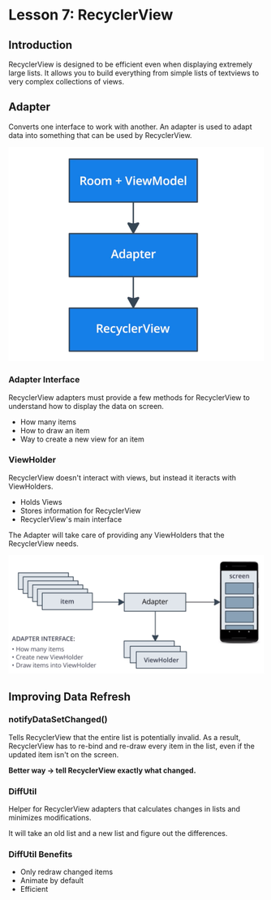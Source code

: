 # Lesson 7: RecyclerView

## Introduction

RecyclerView is designed to be efficient even when displaying extremely large lists.
It allows you to build everything from simple lists of textviews to very complex collections of views.

## Adapter

Converts one interface to work with another.
An adapter is used to adapt data into something that can be used by RecyclerView.

![](images/7.1.png)

<div style="page-break-after: always;"></div>

### Adapter Interface

RecyclerView adapters must provide a few methods for RecyclerView to understand how to display the data on screen.

* How many items
* How to draw an item
* Way to create a new view for an item

### ViewHolder

RecyclerView doesn't interact with views, but instead it iteracts with ViewHolders. 

* Holds Views
* Stores information for RecyclerView
* RecyclerView's main interface

The Adapter will take care of providing any ViewHolders that the RecyclerView needs.

![](images/7.2.png)

<div style="page-break-after: always;"></div>

## Improving Data Refresh

### notifyDataSetChanged()

Tells RecyclerView that the entire list is potentially invalid. As a result, RecyclerView has to re-bind and re-draw every item in the list, even if the updated item isn't on the screen.

**Better way &rarr; tell RecyclerView exactly what changed.**

### DiffUtil

Helper for RecyclerView adapters that calculates changes in lists and minimizes modifications.

It will take an old list and a new list and figure out the differences. 

### DiffUtil Benefits

* Only redraw changed items
* Animate by default
* Efficient